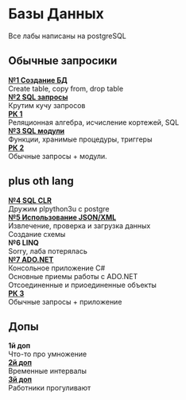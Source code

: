# Базы Данных

Все лабы написаны на postgreSQL  

## Обычные запросики
[**№1 Создание БД**](lab_1)  
Create table, copy from, drop table  
[**№2 SQL запросы**](lab_2)  
Крутим кучу запросов  
[**РК 1**](rk1)  
Реляционная алгебра, исчисление кортежей, SQL  
[**№3 SQL модули**](lab_3)  
Функции, хранимые процедуры, триггеры  
[**РК 2**](rk2)  
Обычные запросы + модули.

## plus oth lang
[**№4 SQL CLR**](lab_4)  
Дружим plpython3u с postgre  
[**№5 Использование JSON/XML**](lab_5)  
Извлечение, проверка и загрузка данных  
Создание схемы  
**№6 LINQ**  
Sorry, лаба потерялась  
[**№7 ADO.NET**](lab_7)   
Консольное приложение C#   
Основные приемы работы с ADO.NET   
Отсоединенные и приоединенные объекты  
[**РК 3**](rk3)  
Обычные запросы + приложение  

## Допы
**1й доп**  
Что-то про умножение  
[**2й доп**](dop2/dop.sql)  
Временные интервалы   
[**3й доп**](dop3/my.sql)   
Работники прогуливают  
